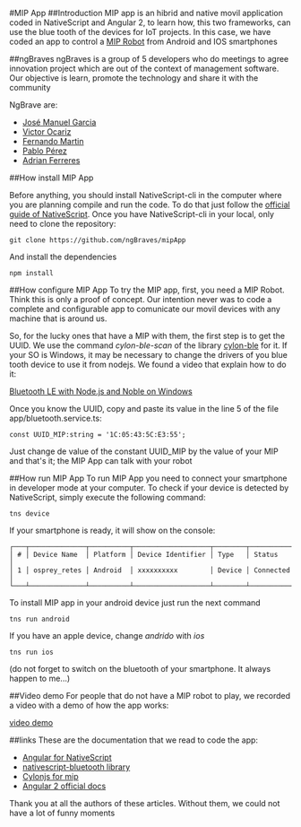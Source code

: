 #MIP App
##Introduction
MIP app is an hibrid and native movil application coded in NativeScript and Angular 2, to learn how, this two frameworks,
can use the blue tooth of the devices for IoT projects. In this case, we have coded an app to control a [MIP Robot](http://wowwee.com/mip/) from Android and IOS smartphones

##ngBraves
ngBraves is a group of 5 developers who do meetings to agree innovation project which
are out of the context of management software. Our objective is learn, promote
the technology and share it with the community

NgBrave are:
* [José Manuel Garcia](https://twitter.com/semagarcia)
* [Victor Ocariz](https://twitter.com/vocarizm)
* [Fernando Martin](https://twitter.com/fer_martyni)
* [Pablo Pérez](https://twitter.com/PabloPL27)
* [Adrian Ferreres](https://twitter.com/ardiadrianadri)

##How install MIP App

Before anything, you should install NativeScript-cli in the computer where you are planning
compile and run the code. To do that just follow the [official guide of NativeScript](http://docs.nativescript.org/angular/start/quick-setup).
Once you have NativeScript-cli in your local, only need to clone the repository:

```
git clone https://github.com/ngBraves/mipApp
```
And install the dependencies
```
npm install
```

##How configure MIP App
To try the MIP app, first, you need a MIP Robot. Think this is only a proof of concept. Our intention never was
to code a complete and configurable app to comunicate our movil devices with any machine that is around us.

So, for the lucky ones that have a MIP with them, the first step is to get the UUID. We use the command
*cylon-ble-scan* of the library [cylon-ble](https://github.com/hybridgroup/cylon-ble) for it. If your SO is Windows,
it may be necessary to change the drivers of you blue tooth device to use it from nodejs. We found a video that explain how to do it:

[Bluetooth LE with Node.js and Noble on Windows](https://www.youtube.com/watch?v=mL9B8wuEdms)

Once you know the UUID, copy and paste its value in the line 5 of the file app/bluetooth.service.ts:
```
const UUID_MIP:string = '1C:05:43:5C:E3:55';
```
Just change de value of the constant UUID_MIP by the value of your MIP and that's it; the MIP App can talk with your
robot


##How run MIP App
To run MIP App you need to connect your smartphone in developer mode at your computer. To check if your device is detected by
NativeScript, simply execute the following command:
```
tns device
```
If your smartphone is ready, it will show on the console:
```
┌───┬──────────────┬──────────┬───────────────────┬────────┬───────────┐
│ # │ Device Name  │ Platform │ Device Identifier │ Type   │ Status    │
│ 1 │ osprey_retes │ Android  │ xxxxxxxxxx        │ Device │ Connected │
└───┴──────────────┴──────────┴───────────────────┴────────┴───────────┘

```
To install MIP app in your android device just run the next command
```
tns run android
```
If you have an apple device, change *andrido* with *ios*
```
tns run ios
```
(do not forget to switch on the bluetooth of your smartphone. It always happen to me...)

##Video demo
For people that do not have a MIP robot to play, we recorded a video with a demo of how the app works:

[video demo]()

##links
These are the documentation that we read to code the app:
* [Angular for NativeScript](https://www.nativescript.org/nativescript-is-how-you-build-native-mobile-apps-with-angular)
* [nativescript-bluetooth library](https://github.com/EddyVerbruggen/nativescript-bluetooth)
* [Cylonjs for mip](https://cylonjs.com/documentation/platforms/mip/)
* [Angular 2 official docs](https://angular.io/docs/ts/latest/quickstart.html)

Thank you at all the authors of these articles. Without them, we could not have a lot of funny moments
